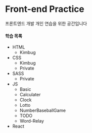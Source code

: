 # Front-end Practice

프론트엔드 개발 개인 연습을 위한 공간입니다

#### 학습 목록

- HTML
  - Kimbug
- CSS
  - Kimbug
  - Private
- SASS
  - Private
- JS
  - Basic
  - Calculater
  - Clock
  - Lotto
  - NumberBaseballGame
  - TODO
  - Word-Relay
- React
